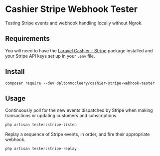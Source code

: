 # Cashier Stripe Webhook Tester

Testing Stripe events and webhook handling locally without Ngrok.

## Requirements

You will need to have the [Laravel Cashier - Stripe](https://laravel.com/docs/11.x/billing) package installed and your
Stripe API keys set up in your `.env` file.

## Install
```
composer require --dev daltonmccleery/cashier-stripe-webhook-tester
```

## Usage

Continuously poll for the new events dispatched by Stripe when making transactions or updating customers and subscriptions.

```bash
php artisan tester:stripe-listen
```

Replay a sequence of Stripe events, in order, and fire their appropriate webhook.

```bash
php artisan tester:stripe-replay
```
